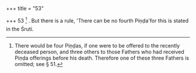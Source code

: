 +++
title = "53"

+++
53 [^19] . But there is a rule, 'There can be no fourth Piṇḍa'for this is stated in the Śruti.


[^19]:  There would be four Piṇḍas, if one were to be offered to the recently deceased person, and three others to those Fathers who had received Piṇḍa offerings before his death. Therefore one of these three Fathers is omitted; see § 51.
